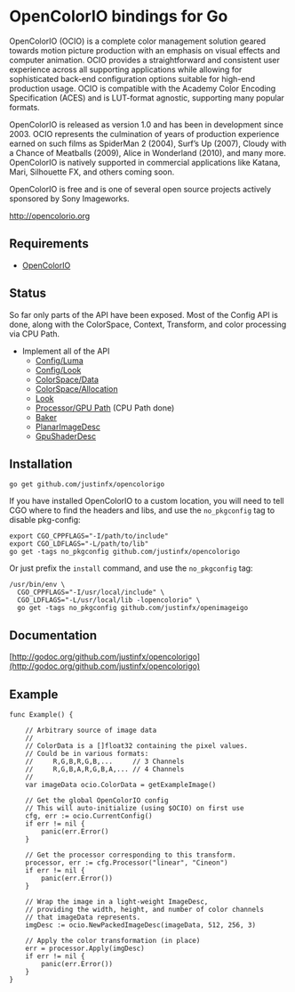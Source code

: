 # OpenColorIO bindings for Go

OpenColorIO (OCIO) is a complete color management solution geared towards motion picture production with an emphasis on 
visual effects and computer animation. OCIO provides a straightforward and consistent user experience across all 
supporting applications while allowing for sophisticated back-end configuration options suitable for high-end production 
usage. OCIO is compatible with the Academy Color Encoding Specification (ACES) and is LUT-format agnostic, supporting 
many popular formats.

OpenColorIO is released as version 1.0 and has been in development since 2003. OCIO represents the culmination of years 
of production experience earned on such films as SpiderMan 2 (2004), Surf’s Up (2007), Cloudy with a Chance of Meatballs 
(2009), Alice in Wonderland (2010), and many more. OpenColorIO is natively supported in commercial applications like 
Katana, Mari, Silhouette FX, and others coming soon.

OpenColorIO is free and is one of several open source projects actively sponsored by Sony Imageworks.

http://opencolorio.org

Requirements
----------------------

* [OpenColorIO](http://opencolorio.org/)


Status
---------

So far only parts of the API have been exposed. Most of the Config API is done, along with the ColorSpace, Context, 
Transform, and color processing via CPU Path. 

* Implement all of the API
  * [Config/Luma](http://opencolorio.org/developers/api/OpenColorIO.html#luma)
  * [Config/Look](http://opencolorio.org/developers/api/OpenColorIO.html#look)
  * [ColorSpace/Data](http://opencolorio.org/developers/api/OpenColorIO.html#data)
  * [ColorSpace/Allocation](http://opencolorio.org/developers/api/OpenColorIO.html#allocation)
  * [Look](http://opencolorio.org/developers/api/OpenColorIO.html#look-section)
  * [Processor/GPU Path](http://opencolorio.org/developers/api/OpenColorIO.html#gpu-path) (CPU Path done)
  * [Baker](http://opencolorio.org/developers/api/OpenColorIO.html#baker)
  * [PlanarImageDesc](http://opencolorio.org/developers/api/OpenColorIO.html#planarimagedesc)
  * [GpuShaderDesc](http://opencolorio.org/developers/api/OpenColorIO.html#gpushaderdesc)


Installation
------------

    go get github.com/justinfx/opencolorigo

If you have installed OpenColorIO to a custom location, you will need to tell CGO where to find the 
headers and libs, and use the `no_pkgconfig` tag to disable pkg-config:

    export CGO_CPPFLAGS="-I/path/to/include"
    export CGO_LDFLAGS="-L/path/to/lib"
    go get -tags no_pkgconfig github.com/justinfx/opencolorigo

Or just prefix the `install` command, and use the `no_pkgconfig` tag:

    /usr/bin/env \
      CGO_CPPFLAGS="-I/usr/local/include" \
      CGO_LDFLAGS="-L/usr/local/lib -lopencolorio" \
      go get -tags no_pkgconfig github.com/justinfx/openimageigo

Documentation
-------------

[http://godoc.org/github.com/justinfx/opencolorigo](http://godoc.org/github.com/justinfx/opencolorigo)


Example
-------

```
func Example() {

    // Arbitrary source of image data
    //
    // ColorData is a []float32 containing the pixel values.
    // Could be in various formats:
    //     R,G,B,R,G,B,...     // 3 Channels
    //     R,G,B,A,R,G,B,A,... // 4 Channels
    //
    var imageData ocio.ColorData = getExampleImage()

    // Get the global OpenColorIO config
    // This will auto-initialize (using $OCIO) on first use
    cfg, err := ocio.CurrentConfig()
    if err != nil {
        panic(err.Error()
    }

    // Get the processor corresponding to this transform.
    processor, err := cfg.Processor("linear", "Cineon")
    if err != nil {
        panic(err.Error())
    }

    // Wrap the image in a light-weight ImageDesc,
    // providing the width, height, and number of color channels
    // that imageData represents.
    imgDesc := ocio.NewPackedImageDesc(imageData, 512, 256, 3)

    // Apply the color transformation (in place)
    err = processor.Apply(imgDesc)
    if err != nil {
        panic(err.Error())
    }
}
```
